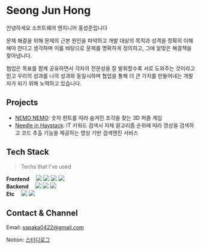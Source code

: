 # Seong Jun Hong

안녕하세요 소프트웨어 엔지니어 홍성준입니다 

문제 해결을 위해 문제의 근본 원인을 파악하고 개발 대상의 목적과 성격을 정확히 이해해야 한다고 생각하며
이를 바탕으로 문제를 명확하게 정의하고, 그에 알맞은 해결책을 찾아냅니다.

협업은 목표를 함께 공유하면서 각자의 전문성을 잘 발휘할수록 서로 도와주는 것이라고 믿고
우리의 성과를 나의 성과와 동일시하며 협업을 통해 더 큰 가치를 만들어내는 개발자가 되기 위해 노력하고 있습니다.


## Projects
- [NEMO NEMO](https://github.com/suhjuho/nemonemo): 숫자 힌트를 따라 숨겨진 조각을 찾는 3D 퍼즐 게임 
- [Needle in Haystack](https://github.com/suhjuho/NeedleInHaystack-client): IT 키워드 검색시 자체 알고리즘 순위에 따라 영상을 검색하고 코드 추출 기능을 제공하는 영상 기반 검색엔진 서비스

## Tech Stack

> Techs that I've used

<p>
  <b>Frontend　</b>
  <img src="https://img.shields.io/badge/TypeScript-3178c6?style=flat-round&logo=TypeScript&logoColor=white">
  <img src="https://img.shields.io/badge/JavaScript-F7DF1E?style=flat-round&logo=JavaScript&logoColor=white">
  <img src="https://img.shields.io/badge/React.js-928dfa?style=flat-round&logo=React&logoColor=white">
  <img src="https://img.shields.io/badge/Zustand-300D4F?style=flat-square&logo=Zustand&logoColor=white">  
  <br />
  <b>Backend　</b>
  <img src="https://img.shields.io/badge/NodeJS-339933?style=flat-square&logo=Node.js&logoColor=white">  
  <img src="https://img.shields.io/badge/Expressjs-003545?style=flat-square&logo=express&logoColor=white">
  <img src="https://img.shields.io/badge/MongoDB-47A248?style=flat-square&logo=MongoDB&logoColor=white">
  <br />
  <b>Etc　</b>
  <img src="https://img.shields.io/badge/GitHub-181717?style=flat-square&logo=GitHub&logoColor=white">
  <img src="https://img.shields.io/badge/Git-FC6D26?style=flat-square&logo=Git&logoColor=white">
</p>

## Contact & Channel
Email: sspaka0422@gmail.com

Notion: [스터디로그](https://immediate-sort-4c5.notion.site/Seongjun-Hong-ec7b08ee73be4f368be0da797a52e944)
